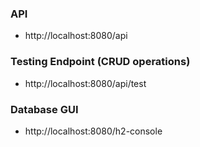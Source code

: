 ### API
- http://localhost:8080/api

### Testing Endpoint (CRUD operations)
- http://localhost:8080/api/test

### Database GUI 
- http://localhost:8080/h2-console

